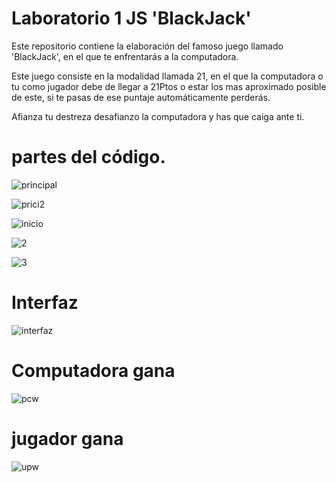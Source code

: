 
# Laboratorio 1 JS 'BlackJack'

Este repositorio contiene la elaboración del famoso juego llamado 'BlackJack', en el que te enfrentarás a la computadora.

Este juego consiste en la modalidad llamada 21, en el que la computadora o tu como jugador debe de llegar a 21Ptos o estar los mas aproximado posible de este, si te pasas de ese puntaje automáticamente perderás.

Afianza tu destreza desafianzo la computadora y has que caiga ante ti.

# partes del código.

![principal](https://user-images.githubusercontent.com/105326240/182502226-0ec5489e-d411-46a0-9e08-8bf9c685651c.png)
  
![prici2](https://user-images.githubusercontent.com/105326240/182502269-1cf059a3-1aaf-4516-b26e-3fd763ad474e.png)

![inicio](https://user-images.githubusercontent.com/105326240/182502207-2d474858-733d-4d65-92ab-30af8c2cfc71.png)

![2](https://user-images.githubusercontent.com/105326240/182502215-10e9bb43-3b0b-4e82-92aa-71ccbdd11cc7.png)

![3](https://user-images.githubusercontent.com/105326240/182502221-b0886ce6-112c-4ef1-b597-bb0341fc9433.png)


# Interfaz

![interfaz](https://user-images.githubusercontent.com/105326240/182503308-1d1e1733-d9ff-4c7d-a8e2-626e44f029c3.png)

# Computadora gana

![pcw](https://user-images.githubusercontent.com/105326240/182503329-629cb8a0-f9d2-4b65-9e7a-eac672ec2f56.png)

# jugador gana
![upw](https://user-images.githubusercontent.com/105326240/182503340-655fde74-900c-4775-bee7-e0f03e02e694.png)
